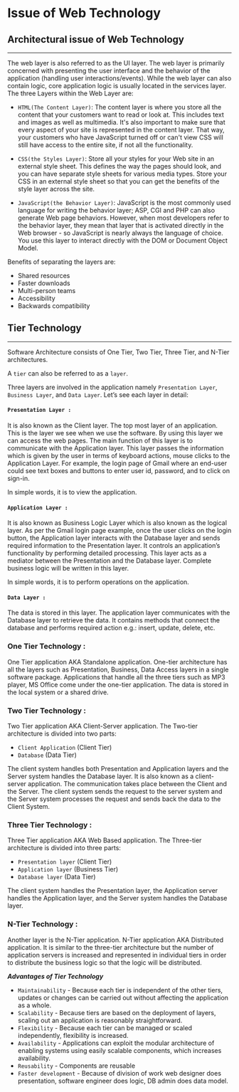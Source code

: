 # Issue of Web Technology

## Architectural issue of Web Technology
------------------------------------------
The web layer is also referred to as the UI layer. The web layer is primarily concerned with presenting the user interface and the behavior of the application (handling user interactions/events). While the web layer can also contain logic, core application logic is usually located in the services layer. The three Layers within the Web Layer are:

* ``HTML(The Content Layer)``: The content layer is where you store all the content that your customers want to read or look at. This includes text and images as well as multimedia. It's also important to make sure that every aspect of your site is represented in the content layer. That way, your customers who have JavaScript turned off or can't view CSS will still have access to the entire site, if not all the functionality.

* ``CSS(the Styles Layer)``: Store all your styles for your Web site in an external style sheet. This defines the way the pages should look, and you can have separate style sheets for various media types. Store your CSS in an external style sheet so that you can get the benefits of the style layer across the site.

* ``JavaScript(the Behavior Layer)``: JavaScript is the most commonly used language for writing the behavior layer; ASP, CGI and PHP can also generate Web page behaviors. However, when most developers refer to the behavior layer, they mean that layer that is activated directly in the Web browser - so JavaScript is nearly always the language of choice. You use this layer to interact directly with the DOM or Document Object Model.

Benefits of separating the layers are:

* Shared resources
* Faster downloads
* Multi-person teams
* Accessibility
* Backwards compatibility

## Tier Technology
----------------------------

Software Architecture consists of One Tier, Two Tier, Three Tier, and N-Tier architectures.

A ``tier`` can also be referred to as a ``layer``.

Three layers are involved in the application namely ``Presentation Layer``, ``Business Layer``, and ``Data Layer``. Let’s see each layer in detail:

#### **``Presentation Layer :``**
It is also known as the Client layer. The top most layer of an application. This is the layer we see when we use the software. By using this layer we can access the web pages. The main function of this layer is to communicate with the Application layer. This layer passes the information which is given by the user in terms of keyboard actions, mouse clicks to the Application Layer.
For example, the login page of Gmail where an end-user could see text boxes and buttons to enter user id, password, and to click on sign-in.

In simple words, it is to view the application.

#### **``Application Layer :``**

It is also known as Business Logic Layer which is also known as the logical layer. As per the Gmail login page example, once the user clicks on the login button, the Application layer interacts with the Database layer and sends required information to the Presentation layer. It controls an application’s functionality by performing detailed processing. This layer acts as a mediator between the Presentation and the Database layer. Complete business logic will be written in this layer.

In simple words, it is to perform operations on the application.

#### **``Data Layer :``**

The data is stored in this layer. The application layer communicates with the Database layer to retrieve the data. It contains methods that connect the database and performs required action e.g.: insert, update, delete, etc.

### **One Tier Technology :**

One Tier application AKA Standalone application. One-tier architecture has all the layers such as Presentation, Business, Data Access layers in a single software package. Applications that handle all the three tiers such as MP3 player, MS Office come under the one-tier application. The data is stored in the local system or a shared drive.

### **Two Tier Technology :**
Two Tier application AKA Client-Server application. The Two-tier architecture is divided into two parts:

* ``Client Application`` (Client Tier)
* ``Database`` (Data Tier)

The client system handles both Presentation and Application layers and the Server system handles the Database layer. It is also known as a client-server application. The communication takes place between the Client and the Server. The client system sends the request to the server system and the Server system processes the request and sends back the data to the Client System.

### **Three Tier Technology :**
Three Tier application AKA Web Based application. The Three-tier architecture is divided into three parts:

* ``Presentation layer`` (Client Tier)
* ``Application layer`` (Business Tier)
* ``Database layer`` (Data Tier)

The client system handles the Presentation layer, the Application server handles the Application layer, and the Server system handles the Database layer.

### **N-Tier Technology :**

Another layer is the N-Tier application. N-Tier application AKA Distributed application. It is similar to the three-tier architecture but the number of application servers is increased and represented in individual tiers in order to distribute the business logic so that the logic will be distributed.

**_Advantages of Tier Technology_** 

* ``Maintainability`` - Because each tier is independent of the other tiers, updates or changes can be carried out without affecting the application as a whole.
* ``Scalability`` - Because tiers are based on the deployment of layers, scaling out an application is reasonably straightforward.
* ``Flexibility`` - Because each tier can be managed or scaled independently, flexibility is increased.
* ``Availability`` - Applications can exploit the modular architecture of enabling systems using easily scalable components, which increases availability.
* ``Reusability`` - Components are reusable
* ``Faster development`` - Because of division of work web designer does presentation, software engineer does logic, DB admin does data model.
